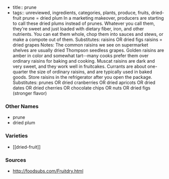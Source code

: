 - title:: prune
- tags:: unreviewed, ingredients, categories, plants, produce, fruits, dried-fruit
prune = dried plum In a marketing makeover, producers are starting to call these dried plums instead of prunes. Whatever you call them, they're sweet and just loaded with dietary fiber, iron, and other nutrients. You can eat them whole, chop them into sauces and stews, or make a compote out of them. Substitutes: raisins OR dried figs raisins = dried grapes Notes: The common raisins we see on supermarket shelves are usually dried Thompson seedless grapes. Golden raisins are amber in color and somewhat tart--many cooks prefer them over ordinary raisins for baking and cooking. Muscat raisins are dark and very sweet, and they work well in fruitcakes. Currants are about one-quarter the size of ordinary raisins, and are typically used in baked goods. Store raisins in the refrigerator after you open the package. Substitutes: prunes OR dried cranberries OR dried apricots OR dried dates OR dried cherries OR chocolate chips OR nuts OR dried figs (stronger flavor)

### Other Names

* prune
* dried plum

### Varieties

* [[dried-fruit]]

### Sources
* http://foodsubs.com/Fruitdry.html
